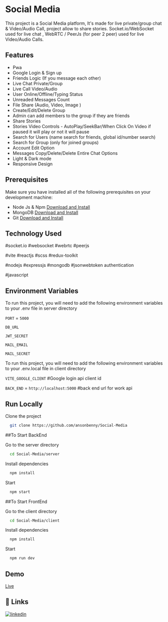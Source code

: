 # Social Media

This project is a Social Media platform, It's made for live private/group chat & Video/Audio Call, project allow to share stories. Socket.io/WebSocket used for live chat , WebRTC / PeerJs (for peer 2 peer) used for live Video/Audio Calls.

## Features

- Pwa
- Google Login & Sign up
- Friends Logic (If you message each other)
- Live Chat Private/Group
- Live Call Video/Audio
- User Online/Offline/Typing Status
- Unreaded Messages Count
- File Share (Audio, Video, Image )
- Create/Edit/Delete Group
- Admin can add members to the group if they are friends
- Share Stories
- Stories Video Controls - AutoPlay/SeekBar/When Click On Video if paused it will play or not it will pause
- Search for Users (name search for friends, global id/number search)
- Search for Group (only for joined groups)
- Account Edit Option
- Messages Copy/Delete/Delete Entire Chat Options
- Light & Dark mode
- Responsive Design

## Prerequisites

Make sure you have installed all of the following prerequisites on your development machine:

- Node Js & Npm [Download and Install](https://nodejs.org/en)
- MongoDB [Download and Install](https://www.mongodb.com/docs/manual/installation/)
- Git [Download and Install](https://git-scm.com/downloads)

## Technology Used

#socket.io #websocket #webrtc #peerjs

#vite #reactjs #scss #redux-toolkit

#nodejs #expressjs #mongodb #jsonwebtoken authentication

#javascript

## Environment Variables

To run this project, you will need to add the following environment variables to your .env file in server directory

`PORT` = `5000`

`DB_URL`

`JWT_SECRET`

`MAIL_EMAIL`

`MAIL_SECRET`

To run this project, you will need to add the following environment variables to your .env.local file in client directory

`VITE_GOOGLE_CLIENT` #Google login api client id

`BACK_END` = `http://localhost:5000` #back end url for work api

## Run Locally

Clone the project

```bash
  git clone https://github.com/ansonbenny/Social-Media
```

##To Start BackEnd

Go to the server directory

```bash
  cd Social-Media/server
```

Install dependencies

```bash
  npm install
```

Start

```bash
  npm start
```

##To Start FrontEnd

Go to the client directory

```bash
  cd Social-Media/client
```

Install dependencies

```bash
  npm install
```

Start

```bash
  npm run dev
```

## Demo

[Live](https://softchat.online/)

## 🔗 Links

[![linkedin](https://img.shields.io/badge/linkedin-0A66C2?style=for-the-badge&logo=linkedin&logoColor=white)](https://www.linkedin.com/in/anson-benny/)
